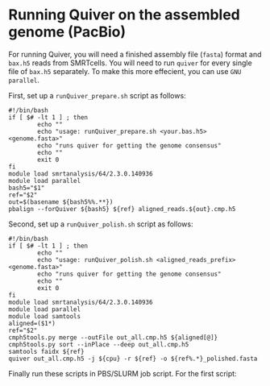 # Running Quiver on the assembled genome (PacBio)

For running Quiver, you will need a finished assembly file (`fasta`) format and `bax.h5` reads from SMRTcells. You will need to run `quiver` for every single file of `bax.h5` separately. To make this more effecient, you can use `GNU parallel`.

First, set up a `runQuiver_prepare.sh` script as follows:

```
#!/bin/bash
if [ $# -lt 1 ] ; then
        echo ""
        echo "usage: runQuiver_prepare.sh <your.bas.h5> <genome.fasta>"
        echo "runs quiver for getting the genome consensus"
        echo ""
        exit 0
fi
module load smrtanalysis/64/2.3.0.140936
module load parallel
bash5="$1"
ref="$2"
out=$(basename ${bash5%%.**})
pbalign --forQuiver ${bash5} ${ref} aligned_reads.${out}.cmp.h5
```

Second, set up a `runQuiver_polish.sh` script as follows:

```
#!/bin/bash
if [ $# -lt 1 ] ; then
        echo ""
        echo "usage: runQuiver_polish.sh <aligned_reads_prefix> <genome.fasta>"
        echo "runs quiver for getting the genome consensus"
        echo ""
        exit 0
fi
module load smrtanalysis/64/2.3.0.140936
module load parallel
module load samtools
aligned=($1*)
ref="$2"
cmph5tools.py merge --outFile out_all.cmp.h5 ${aligned[@]}
cmph5tools.py sort --inPlace --deep out_all.cmp.h5
samtools faidx ${ref} 
quiver out_all.cmp.h5 -j ${cpu} -r ${ref} -o ${ref%.*}_polished.fasta
```

Finally run these scripts in PBS/SLURM job script. For the first script:






